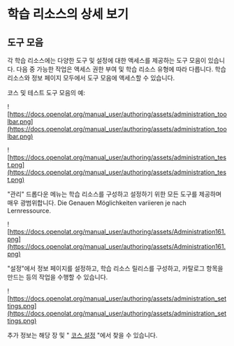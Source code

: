 # 학습 리소스의 상세 보기

## 도구 모음

각 학습 리소스에는 다양한 도구 및 설정에 대한 액세스를 제공하는 도구 모음이 있습니다. 다음 중 가능한 작업은 액세스 권한 부여 및 학습 리소스 유형에 따라 다릅니다. 학습 리소스와 정보 페이지 모두에서 도구 모음에 액세스할 수 있습니다.

코스 및 테스트 도구 모음의 예:

![https://docs.openolat.org/manual_user/authoring/assets/administration_toolbar.png](https://docs.openolat.org/manual_user/authoring/assets/administration_toolbar.png)

![https://docs.openolat.org/manual_user/authoring/assets/administration_test.png](https://docs.openolat.org/manual_user/authoring/assets/administration_test.png)

"관리" 드롭다운 메뉴는 학습 리소스를 구성하고 설정하기 위한 모든 도구를 제공하며 매우 광범위합니다. Die Genauen Möglichkeiten variieren je nach Lernressource.

![https://docs.openolat.org/manual_user/authoring/assets/Administration161.png](https://docs.openolat.org/manual_user/authoring/assets/Administration161.png)

"설정"에서 정보 페이지를 설정하고, 학습 리소스 릴리스를 구성하고, 카탈로그 항목을 만드는 등의 작업을 수행할 수 있습니다.

![https://docs.openolat.org/manual_user/authoring/assets/administration_settings.png](https://docs.openolat.org/manual_user/authoring/assets/administration_settings.png)

추가 정보는 해당 장 및 " [코스 설정](https://docs.openolat.org/manual_user/course_create/Course_Settings/) "에서 찾을 수 있습니다.
